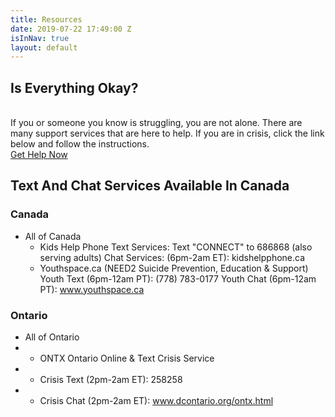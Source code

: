 ```yaml
---
title: Resources
date: 2019-07-22 17:49:00 Z
isInNav: true
layout: default
---
```


## Is Everything Okay?
<br>If you or someone you know is struggling, you are not alone. There are many support services that are here to help. If you are in crisis, click the link below and follow the instructions.
<br>[Get Help Now](http://www.crisisservicescanada.ca/en/)
## Text And Chat Services Available In Canada
### Canada
* All of Canada
    * Kids Help Phone
      Text Services: Text "CONNECT" to 686868 (also serving adults)
      Chat Services: (6pm-2am ET): kidshelpphone.ca   
    * Youthspace.ca (NEED2 Suicide Prevention, Education & Support)
      Youth Text (6pm-12am PT): (778) 783-0177
      Youth Chat (6pm-12am PT): www.youthspace.ca 
### Ontario
* All of Ontario
* * ONTX Ontario Online & Text Crisis Service
* * Crisis Text (2pm-2am ET): 258258
* * Crisis Chat (2pm-2am ET): www.dcontario.org/ontx.html
